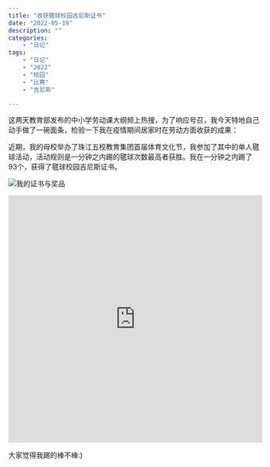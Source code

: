 ```yaml
---
title: "收获毽球校园吉尼斯证书"
date: "2022-05-19"
description: ""
categories:
    - "日记"
tags:
    - "日记"
    - "2022"
    - "校园"
    - "比赛"
    - "吉尼斯"

---
```


这两天教育部发布的中小学劳动课大纲频上热搜，为了响应号召，我今天特地自己动手做了一碗面条，检验一下我在疫情期间居家时在劳动方面收获的成果：

近期，我的母校举办了珠江五校教育集团首届体育文化节，我参加了其中的单人毽球活动，活动规则是一分钟之内踢的毽球次数最高者获胜。我在一分钟之内踢了93个，获得了毽球校园吉尼斯证书。

![我的证书与奖品](http://image.tonybai.com/img/202205/diary_20220519_01.jpg)

<iframe height=498 width=510 src='http://image.tonybai.com/img/202205/video_20220519_01.mp4' frameborder=0 'allowfullscreen'></iframe>


大家觉得我踢的棒不棒:)
